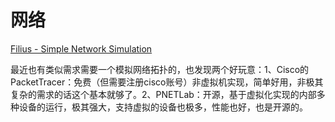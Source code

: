 # 网络

[Filius - Simple Network Simulation](https://www.lernsoftware-filius.de/Herunterladen)


最近也有类似需求需要⼀个模拟⽹络拓扑的，也发现两个好玩意：1、Cisco的PacketTracer：免费（但需要注册cisco账号）⾮虚拟机实现，简单好⽤，⾮极其复杂的需求的话这个基本就够了。2、PNETLab：开源，基于虚拟化实现的内部多种设备的运⾏，极其强⼤，⽀持虚拟的设备也极多，性能也好，也是开源的。
